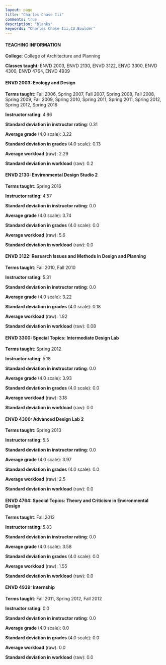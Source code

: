 ```yaml
---
layout: page
title: "Charles Chase Iii" 
comments: true
description: "blanks"
keywords: "Charles Chase Iii,CU,Boulder"
---
```

<head>
<script src="https://ajax.googleapis.com/ajax/libs/jquery/2.1.3/jquery.min.js"></script>
<script src="https://dl.dropboxusercontent.com/s/pc42nxpaw1ea4o9/highcharts.js?dl=0"></script>
<!-- <script src="../assets/js/highcharts.js"></script> -->
<style type="text/css">@font-face {
	font-family: "Bebas Neue";
	src: url(https://www.filehosting.org/file/details/544349/BebasNeue Regular.otf) format("opentype");
	}
	h1.Bebas { 
		font-family: "Bebas Neue", Verdana, Tahoma;
	}
</style>
</head>
	   
#### TEACHING INFORMATION

**College**: College of Architecture and Planning

**Classes taught**: ENVD 2003, ENVD 2130, ENVD 3122, ENVD 3300, ENVD 4300, ENVD 4764, ENVD 4939

#### ENVD 2003: Ecology and Design

**Terms taught**: Fall 2006, Spring 2007, Fall 2007, Spring 2008, Fall 2008, Spring 2009, Fall 2009, Spring 2010, Spring 2011, Spring 2011, Spring 2012, Spring 2012, Spring 2016

**Instructor rating**: 4.86

**Standard deviation in instructor rating**: 0.31

**Average grade** (4.0 scale): 3.22

**Standard deviation in grades** (4.0 scale): 0.13

**Average workload** (raw): 2.29

**Standard deviation in workload** (raw): 0.2

#### ENVD 2130: Environmental Design Studio 2

**Terms taught**: Spring 2016

**Instructor rating**: 4.57

**Standard deviation in instructor rating**: 0.0

**Average grade** (4.0 scale): 3.74

**Standard deviation in grades** (4.0 scale): 0.0

**Average workload** (raw): 5.6

**Standard deviation in workload** (raw): 0.0

#### ENVD 3122: Research Issues and Methods in Design and Planning

**Terms taught**: Fall 2010, Fall 2010

**Instructor rating**: 5.31

**Standard deviation in instructor rating**: 0.0

**Average grade** (4.0 scale): 3.22

**Standard deviation in grades** (4.0 scale): 0.18

**Average workload** (raw): 1.92

**Standard deviation in workload** (raw): 0.08

#### ENVD 3300: Special Topics: Intermediate Design Lab

**Terms taught**: Spring 2012

**Instructor rating**: 5.18

**Standard deviation in instructor rating**: 0.0

**Average grade** (4.0 scale): 3.93

**Standard deviation in grades** (4.0 scale): 0.0

**Average workload** (raw): 3.18

**Standard deviation in workload** (raw): 0.0

#### ENVD 4300: Advanced Design Lab 2

**Terms taught**: Spring 2013

**Instructor rating**: 5.5

**Standard deviation in instructor rating**: 0.0

**Average grade** (4.0 scale): 3.97

**Standard deviation in grades** (4.0 scale): 0.0

**Average workload** (raw): 2.5

**Standard deviation in workload** (raw): 0.0

#### ENVD 4764: Special Topics: Theory and Criticism in Environmental Design

**Terms taught**: Fall 2012

**Instructor rating**: 5.83

**Standard deviation in instructor rating**: 0.0

**Average grade** (4.0 scale): 3.58

**Standard deviation in grades** (4.0 scale): 0.0

**Average workload** (raw): 1.55

**Standard deviation in workload** (raw): 0.0

#### ENVD 4939: Internship

**Terms taught**: Fall 2011, Spring 2012, Fall 2012

**Instructor rating**: 0.0

**Standard deviation in instructor rating**: 0.0

**Average grade** (4.0 scale): 0.0

**Standard deviation in grades** (4.0 scale): 0.0

**Average workload** (raw): 0.0

**Standard deviation in workload** (raw): 0.0

